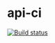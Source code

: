 # api-ci

[![Build status](https://ci.appveyor.com/api/projects/status/l8xr3hn5aeah77ug?svg=true)](https://ci.appveyor.com/project/bragin45/api-ci)
